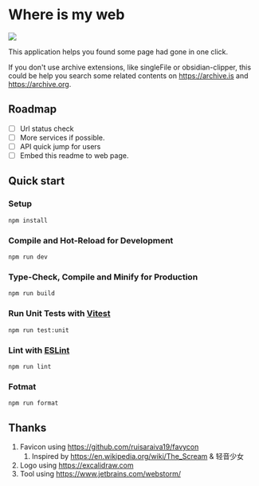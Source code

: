 # Where is my web

![](https://raw.githack.com/bGZo/assets/dev/2025/202506150059983.png)

This application helps you found some page had gone in one click.

If you don't use archive extensions, like singleFile or obsidian-clipper, this could be help you search some related contents on https://archive.is and https://archive.org.

## Roadmap

- [ ] Url status check
- [ ] More services if possible.
- [ ] API quick jump for users
- [ ] Embed this readme to web page.

## Quick start

###  Setup

```shell
npm install
```

### Compile and Hot-Reload for Development

```shell
npm run dev
```

### Type-Check, Compile and Minify for Production

```shell
npm run build
```

### Run Unit Tests with [Vitest](https://vitest.dev/)

```shell
npm run test:unit
```

### Lint with [ESLint](https://eslint.org/)

```shell
npm run lint
```

### Fotmat

```shell
npm run format 
```


## Thanks

1. Favicon using https://github.com/ruisaraiva19/favycon
   1. Inspired by https://en.wikipedia.org/wiki/The_Scream & 轻音少女
2. Logo using https://excalidraw.com
3. Tool using https://www.jetbrains.com/webstorm/
